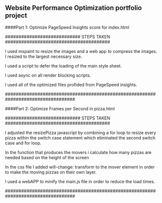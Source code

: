 ## Website Performance Optimization portfolio project

####Part 1: Optimize PageSpeed Insights score for index.html

############################   STEPS TAKEN  #######################################

I used mspaint to resize the images and a web app to compress the images. I resized to the largest necessary size.

I used a script to defer the loading of the main style sheet.

I used async on all render blocking scripts.

I used all of the optimized files profided from PageSpeed insights.

##################################################################################

####Part 2: Optimize Frames per Second in pizza.html

############################   STEPS TAKEN  #######################################

I adjusted the resizePizza javascript by combining a for loop to resize every pizza within the switch case statement
which eliminated the second switch case and for loop.

In the function that produces the movers i calculate how many pizzas are needed based on the height of the screen

In the css file I added will-change: transform to the mover element in order to make the moving pizzas on their own layer.

I used a webAPP to minify the main.js file in order to reduce the load times.

##################################################################################